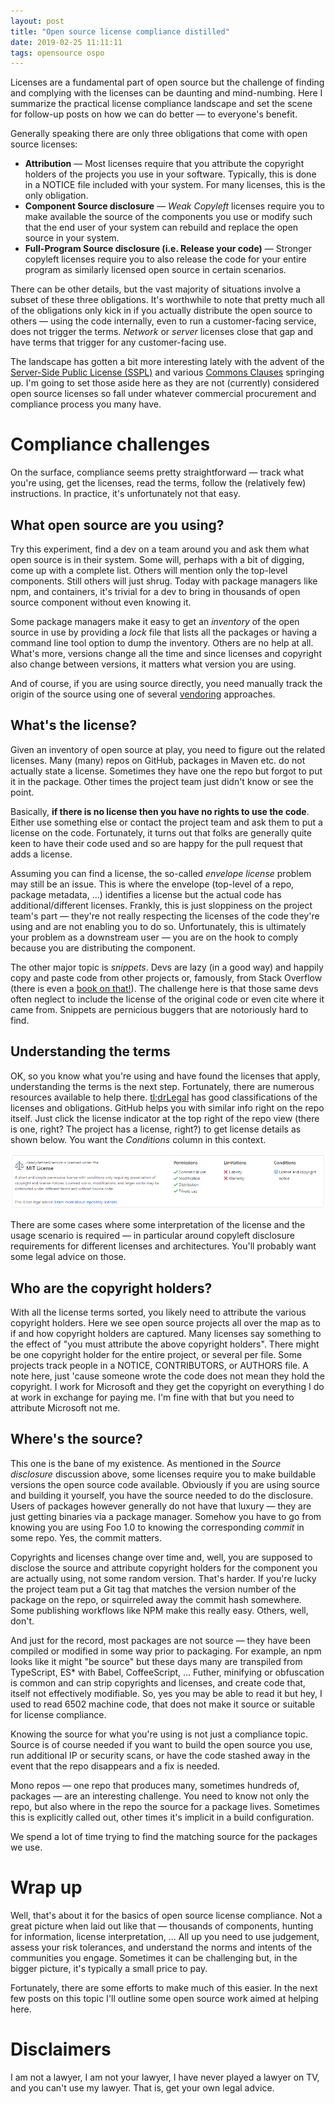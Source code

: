 ```yaml
---
layout: post
title: "Open source license compliance distilled"
date: 2019-02-25 11:11:11
tags: opensource ospo
---
```


Licenses are a fundamental part of open source but the challenge of finding and complying with the licenses can be daunting and mind-numbing. Here I summarize the practical license compliance landscape and set the scene for follow-up posts on how we can do better &mdash; to everyone's benefit.

<!--more-->

Generally speaking there are only three obligations that come with open source licenses:

- **Attribution** &mdash; Most licenses require that you attribute the copyright holders of the projects you use in your software. Typically, this is done in a NOTICE file included with your system. For many licenses, this is the only obligation. 
- **Component Source disclosure** &mdash; *Weak Copyleft* licenses require you to make available the source of the components you use or modify such that the end user of your system can rebuild and replace the open source in your system. 
- **Full-Program Source disclosure (i.e. Release your code)** &mdash; Stronger copyleft licenses require you to also release the code for your entire program as similarly licensed open source in certain scenarios.

There can be other details, but the vast majority of situations involve a subset of these three obligations. It's worthwhile to note that pretty much all of the obligations only kick in if you actually distribute the open source to others &mdash; using the code internally, even to run a customer-facing service, does not trigger the terms. *Network* or *server* licenses close that gap and have terms that trigger for any customer-facing use. 

The landscape has gotten a bit more interesting lately with the advent of the [Server-Side Public License (SSPL)](https://www.mongodb.com/licensing/server-side-public-license) and various [Commons Clauses](https://commonsclause.com) springing up. I'm going to set those aside here as they are not (currently) considered open source licenses so fall under whatever commercial procurement and compliance process you many have.

# Compliance challenges
On the surface, compliance seems pretty straightforward &mdash; track what you're using, get the licenses, read the terms, follow the (relatively few) instructions. In practice, it's unfortunately not that easy.

## What open source are you using?
Try this experiment, find a dev on a team around you and ask them what open source is in their system. Some will, perhaps with a bit of digging, come up with a complete list. Others will mention only the top-level components. Still others will just shrug. Today with package managers like npm, and containers, it's trivial for a dev to bring in thousands of open source component without even knowing it.

Some package managers make it easy to get an *inventory* of the open source in use by providing a *lock* file that lists all the packages or having a command line tool option to dump the inventory. Others are no help at all. What's more, versions change all the time and since licenses and copyright also change between versions, it matters what version you are using.

And of course, if you are using source directly, you need manually track the origin of the source using one of several [vendoring](https://stackoverflow.com/questions/26217488/what-is-vendoring) approaches.

## What's the license?
Given an inventory of open source at play, you need to figure out the related licenses. Many (many) repos on GitHub, packages in Maven etc. do not actually state a license. Sometimes they have one the repo but forgot to put it in the package. Other times the project team just didn't know or see the point.

Basically, **if there is no license then you have no rights to use the code**. Either use something else or contact the project team and ask them to put a license on the code. Fortunately, it turns out that folks are generally quite keen to have their code used and so are happy for the pull request that adds a license.

Assuming you can find a license, the so-called *envelope license* problem may still be an issue. This is where the envelope (top-level of a repo, package metadata, ...) identifies a license but the actual code has additional/different licenses. Frankly, this is just sloppiness on the project team's part &mdash; they're not really respecting the licenses of the code they're using and are not enabling you to do so. Unfortunately, this is ultimately your problem as a downstream user &mdash; you are on the hook to comply because you are distributing the component.

The other major topic is *snippets*. Devs are lazy (in a good way) and happily copy and paste code from other projects or, famously, from Stack Overflow (there is even a [book on that!](https://www.goodreads.com/book/show/29437996-copying-and-pasting-from-stack-overflow)). The challenge here is that those same devs often neglect to include the license of the original code or even cite where it came from. Snippets are pernicious buggers that are notoriously hard to find.

## Understanding the terms
OK, so you know what you're using and have found the licenses that apply, understanding the terms is the next step. Fortunately, there are numerous resources available to help there. [tl;drLegal](https://tldrlegal.com/) has good classifications of the licenses and obligations. GitHub helps you with similar info right on the repo itself. Just click the license indicator at the top right of the repo view (there is one, right? The project has a license, right?) to get license details as shown below. You want the *Conditions* column in this context.

<img src="/images/MIT-terms.png" alt="MIT terms" class="center">

There are some cases where some interpretation of the license and the usage scenario is required &mdash; in particular around copyleft disclosure requirements for different licenses and architectures. You'll probably want some legal advice on those.

## Who are the copyright holders?
With all the license terms sorted, you likely need to attribute the various copyright holders. Here we see open source projects all over the map as to if and how copyright holders are captured. Many licenses say something to the effect of "you must attribute the above copyright holders". There might be one copyright holder for the entire project, or several per file. Some projects track people in a NOTICE, CONTRIBUTORS, or AUTHORS file. A note here, just 'cause someone wrote the code does not mean they hold the copyright. I work for Microsoft and they get the copyright on everything I do at work in exchange for paying me. I'm fine with that but you need to attribute Microsoft not me.

## Where's the source?
This one is the bane of my existence. As mentioned in the *Source disclosure* discussion above, some licenses require you to make buildable versions the open source code available. Obviously if you are using source and building it yourself, you have the source needed to do the disclosure. Users of packages however generally do not have that luxury &mdash; they are just getting binaries via a package manager. Somehow you have to go from knowing you are using Foo 1.0 to knowing the corresponding *commit* in some repo. Yes, the commit matters.

Copyrights and licenses change over time and, well, you are supposed to disclose the source and attribute copyright holders for the component you are actually using, not some random version. That's harder. If you're lucky the project team put a Git tag that matches the version number of the package on the repo, or squirreled away the commit hash somewhere. Some publishing workflows like NPM make this really easy. Others, well, don't.

And just for the record, most packages are not source &mdash; they have been compiled or modified in some way prior to packaging. For example, an npm looks like it might "be source" but these days many are transpiled from TypeScript, ES* with Babel, CoffeeScript, ... Futher, minifying or obfuscation is common and can strip copyrights and licenses, and create code that, itself not effectively modifiable. So, yes you may be able to read it but hey, I used to read 6502 machine code, that does not make it source or suitable for license compliance.

Knowing the source for what you're using is not just a compliance topic. Source is of course needed if you want to build the open source you use, run additional IP or security scans, or have the code stashed away in the event that the repo disappears and a fix is needed.

Mono repos &mdash; one repo that produces many, sometimes hundreds of, packages &mdash; are an interesting challenge. You need to know not only the repo, but also where in the repo the source for a package lives. Sometimes this is explicitly called out, other times it's implicit in a build configuration. 

We spend a lot of time trying to find the matching source for the packages we use. 

# Wrap up

Well, that's about it for the basics of open source license compliance. Not a great picture when laid out like that &mdash; thousands of components, hunting for information, license interpretation, ... All up you need to use judgement, assess your risk tolerances, and understand the norms and intents of the communities you engage. Sometimes it can be challenging but, in the bigger picture, it's typically a small price to pay.

Fortunately, there are some efforts to make much of this easier. In the next few posts on this topic I'll outline some open source work aimed at helping here.

# Disclaimers
I am not a lawyer, I am not your lawyer, I have never played a lawyer on TV, and you can't use my lawyer. That is, get your own legal advice.

